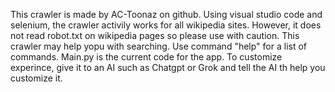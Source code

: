 This crawler is made by AC-Toonaz on github. Using visual studio code and selenium, the crawler activily works for all wikipedia sites. However, it does not read robot.txt on wikipedia pages so please use with caution.
This crawler may help yopu with searching. Use command "help" for a list of commands.
Main.py is the current code for the app. To customize experince, give it to an AI such as Chatgpt or Grok and tell the AI th help you customize it.
